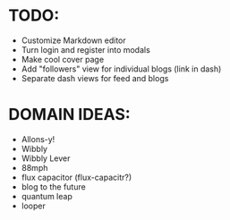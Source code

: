 # TODO:
* Customize Markdown editor
* Turn login and register into modals
* Make cool cover page
* Add "followers" view for individual blogs (link in dash)
* Separate dash views for feed and blogs

# DOMAIN IDEAS:
* Allons-y!
* Wibbly
* Wibbly Lever
* 88mph
* flux capacitor (flux-capacitr?)
* blog to the future
* quantum leap
* looper
